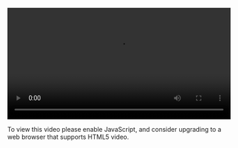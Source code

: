 <video controls="" style="width: 100%; display: block;"><source src="http://o86bpj665.bkt.clouddn.com/atom-love-js/3-package.mp4" type="video/mp4"><p>To view this video please enable JavaScript, and consider upgrading to a web browser that supports HTML5 video.</p></video>
